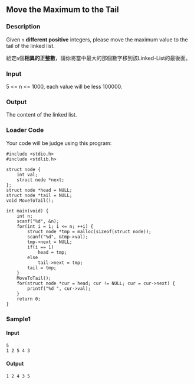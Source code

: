 Move the Maximum to the Tail
----------------------------

### Description

<div>

Given `n` **different positive** integers, please move the maximum value
to the tail of the linked list.

給定`n`個**相異的正整數**，請你將當中最大的那個數字移到該Linked-List的最後面。

</div>

### Input

5 \<= n \<= 1000, each value will be less 100000.

### Output

The content of the linked list.

### Loader Code

<div>

Your code will be judge using this program:

</div>

    #include <‍stdio.h>
    #include <‍stdlib.h>

    struct node {
        int val;
        struct node *next;
    };
    struct node *head = NULL;
    struct node *tail = NULL;
    void MoveToTail();

    int main(void) { 
        int n;
        scanf("%d", &n);
        for(int i = 1; i <‍= n; ++i) {
            struct node *tmp = malloc(sizeof(struct node));
            scanf("%d", &tmp->val);
            tmp->next = NULL;
            if(i == 1)
                head = tmp;
            else
                tail->next = tmp;
            tail = tmp;
        }
        MoveToTail();
        for(struct node *cur = head; cur != NULL; cur = cur->next) {
            printf("%d ", cur->val);
        }
        return 0;
    }

<div>

### Sample1

#### Input

    5
    1 2 5 4 3

#### Output

    1 2 4 3 5 

</div>
